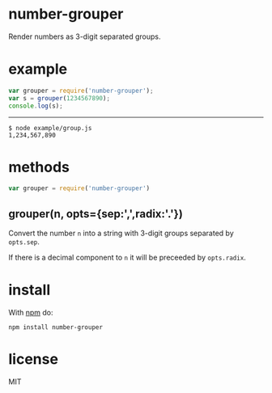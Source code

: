 number-grouper
==============

Render numbers as 3-digit separated groups.

example
=======

``` js
var grouper = require('number-grouper');
var s = grouper(1234567890);
console.log(s);
```

***

```
$ node example/group.js
1,234,567,890
```

methods
=======

``` js
var grouper = require('number-grouper')
```

grouper(n, opts={sep:',',radix:'.'})
------------------------------------

Convert the number `n` into a string with 3-digit groups separated by
`opts.sep`.

If there is a decimal component to `n` it will be preceeded by `opts.radix`.

install
=======

With [npm](http://npmjs.org) do:

```
npm install number-grouper
```

license
=======

MIT
